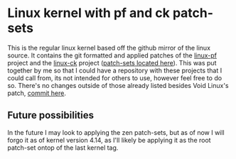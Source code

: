 # Linux kernel with pf and ck patch-sets

This is the regular linux kernel based off the github mirror of the linux source. It contains the git formatted and applied patches of the [linux-pf](http://pfactum.github.io/pf-kernel/) project and the [linux-ck](http://ck-hack.blogspot.com/) project ([patch-sets located here](http://ck.kolivas.org/patches/4.0/4.14/4.14-ck1/patches/)). This was put together by me so that I could have a repository with these projects that I could call from, its not intended for others to use, however feel free to do so. There's no changes outside of those already listed besides Void Linux's patch, [commit here](https://github.com/Coding-Doctors/linux/commit/c1a6545cb21de0c890cb0ab77c74d8eaa3feb7c6).

## Future possibilities

In the future I may look to applying the zen patch-sets, but as of now I will forgo it as of kernel version 4.14, as I'll likely be applying it as the root patch-set ontop of the last kernel tag.

